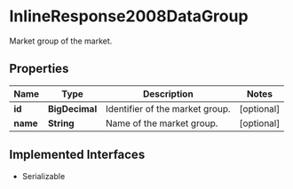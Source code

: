 

# InlineResponse2008DataGroup

Market group of the market.

## Properties

Name | Type | Description | Notes
------------ | ------------- | ------------- | -------------
**id** | **BigDecimal** | Identifier of the market group. |  [optional]
**name** | **String** | Name of the market group. |  [optional]


## Implemented Interfaces

* Serializable


